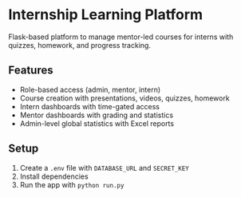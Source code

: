 # Internship Learning Platform

Flask-based platform to manage mentor-led courses for interns with quizzes, homework, and progress tracking.

## Features

- Role-based access (admin, mentor, intern)
- Course creation with presentations, videos, quizzes, homework
- Intern dashboards with time-gated access
- Mentor dashboards with grading and statistics
- Admin-level global statistics with Excel reports

## Setup

1. Create a `.env` file with `DATABASE_URL` and `SECRET_KEY`
2. Install dependencies
3. Run the app with `python run.py`